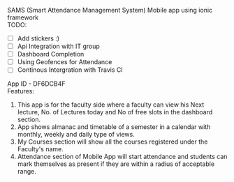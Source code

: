 SAMS (Smart Attendance Management System) 
Mobile app using ionic framework<br>
TODO:
- [ ] Add stickers :)
- [ ] Api Integration with IT group
- [ ] Dashboard Completion
- [ ] Using Geofences for Attendance
- [ ] Continous Intergration with Travis CI

App ID - DF6DCB4F<br>
Features:
1) This app is for the faculty side where a faculty can view his Next lecture, No. of Lectures today and No of free slots in the dashboard section.
2) App shows almanac and timetable of a semester in a calendar with monthly, weekly and daily type of views.
3) My Courses section will show all the courses registered under the Faculty's name.
4) Attendance section of Mobile App will start attendance and students can mark themselves as present if they are within a radius of acceptable range.  

